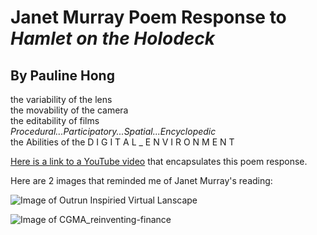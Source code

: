 # Janet Murray Poem Response to *Hamlet on the Holodeck*

## By Pauline Hong

 the variability of the lens  
  the movability of the camera  
    the editability of films  
 *Procedural...Participatory...Spatial...Encyclopedic*  
 the Abilities of the D I G I T A L _ E N V I R O N M E N T  

[Here is a link to a YouTube video](https://www.youtube.com/watch?v=fIsv2vVX_kI) that encapsulates this poem response. 

Here are 2 images that reminded me of Janet Murray's reading:

![Image of Outrun Inspiried Virtual Lanscape](https://i.redd.it/8ph86sxomzcz.jpg)

![Image of CGMA_reinventing-finance](https://qtxasset.com/cfoinnovation/1551429266/CGMA-reinventing_finance_image.JPG?PK4eXJgCqF.DO68h7o4M4xe1w1GF0Xsc)
